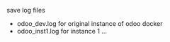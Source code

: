 save log files
- odoo_dev.log for original instance of odoo docker
- odoo_inst1.log for instance 1
...